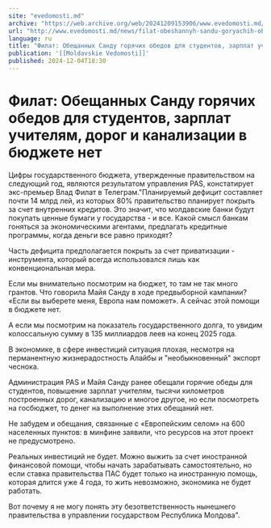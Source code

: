 ```yaml
---
site: "evedomosti.md"
archive: "https://web.archive.org/web/20241209153906/www.evedomosti.md/news/filat-obeshannyh-sandu-goryachih-obedov-dlya-studentov-zarpl"
url: "http://www.evedomosti.md/news/filat-obeshannyh-sandu-goryachih-obedov-dlya-studentov-zarpl"
language: ru
title: "Филат: Обещанных Санду горячих обедов для студентов, зарплат учителям, дорог и канализации в бюджете нет"
publication: '[[Moldavskie Vedomosti]]'
published: 2024-12-04T18:30
---
```


# Филат: Обещанных Санду горячих обедов для студентов, зарплат учителям, дорог и канализации в бюджете нет

Цифры государственного бюджета, утвержденные правительством на следующий год, являются результатом управления PAS, констатирует экс-премьер Влад Филат в Телеграм."Планируемый дефицит составляет почти 14 млрд лей, из которых 80% правительство планирует покрыть за счет внутренних кредитов. Это значит, что молдавские банки будут покупать ценные бумаги у государства - и все. Какой смысл банкам гоняться за экономическими агентами, предлагать кредитные программы, когда деньги все равно приходят?

Часть дефицита предполагается покрыть за счет приватизации - инструмента, который всегда использовался лишь как конвенциональная мера.

Если мы внимательно посмотрим на бюджет, то там не так много грантов. Что говорила Майя Санду в ходе предвыборной кампании? «Если вы выберете меня, Европа нам поможет». А сейчас этой помощи в бюджете нет.

А если мы посмотрим на показатель государственного долга, то увидим колоссальную сумму в 135 миллиардов леев на конец 2025 года.

В экономике, в сфере инвестиций ситуация плохая, несмотря на перманентную жизнерадостность Алайбы и "необыкновенный" экспорт чеснока.

Администрация PAS и Майя Санду ранее обещали горячие обеды для студентов, повышение зарплат учителям, тысячи километров построенных дорог, канализацию и многое другое, но если посмотреть на госбюджет, то денег на выполнение этих обещаний нет.

Не забудем и обещания, связанные с «Европейским селом» на 600 населенных пунктов: в минфине заявили, что ресурсов на этот проект не предусмотрено.

Реальных инвестиций не будет. Можно выжить за счет иностранной финансовой помощи, чтобы начать зарабатывать самостоятельно, но если ставка правительства ПАС будет только на иностранную помощь, которая длится уже 4 года, то жить невозможно, экономика не будет работать.

Вот почему я не могу понять эту безответственность нынешнего правительства в управлении государством Республика Молдова".